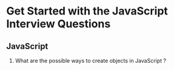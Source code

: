 # Get Started with the JavaScript Interview Questions

## JavaScript

1. What are the possible ways to create objects in JavaScript ?


